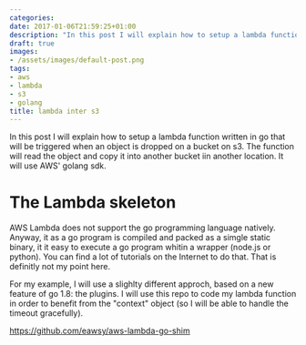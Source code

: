 ```yaml
---
categories:
date: 2017-01-06T21:59:25+01:00
description: "In this post I will explain how to setup a lambda function written in go that will be triggered when an object is dropped on a bucket on s3. The function will read the object and copy it into another bucket iin another location. It will use AWS' golang sdk."
draft: true
images:
- /assets/images/default-post.png
tags:
- aws
- lambda
- s3
- golang
title: lambda inter s3
---
```


In this post I will explain how to setup a lambda function written in go that will be triggered when an object is dropped on a bucket on s3. The function will read the object and copy it into another bucket iin another location. It will use AWS' golang sdk.

# The Lambda skeleton

AWS Lambda does not support the go programming language natively. Anyway, it as a go program is compiled and packed as a simgle static binary, it it easy to execute a go program whitin a wrapper (node.js or python).
You can find a lot of tutorials on the Internet to do that. That is definitly not my point here.

For my example, I will use a slighlty different approch, based on a new feature of go 1.8: the plugins. I will use this repo to code my lambda function in order to benefit from the "context" object (so I will be able to handle the timeout gracefully).

https://github.com/eawsy/aws-lambda-go-shim

